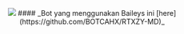<p align="center">
<img width="" src="https://img.shields.io/github/repo-size/amiruldev20/baileys?color=green&label=Repo%20Size&style=for-the-badge&logo=appveyor">
#### _Bot yang menggunakan Baileys ini [here](https://github.com/BOTCAHX/RTXZY-MD)_

